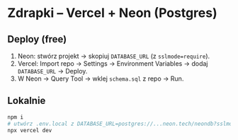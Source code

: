 # Zdrapki – Vercel + Neon (Postgres)

## Deploy (free)
1. Neon: stwórz projekt → skopiuj `DATABASE_URL` (z `sslmode=require`).
2. Vercel: Import repo → Settings → Environment Variables → dodaj `DATABASE_URL` → Deploy.
3. W Neon → Query Tool → wklej `schema.sql` z repo → Run.

## Lokalnie
```bash
npm i
# utwórz .env.local z DATABASE_URL=postgres://...neon.tech/neondb?sslmode=require
npx vercel dev
```
